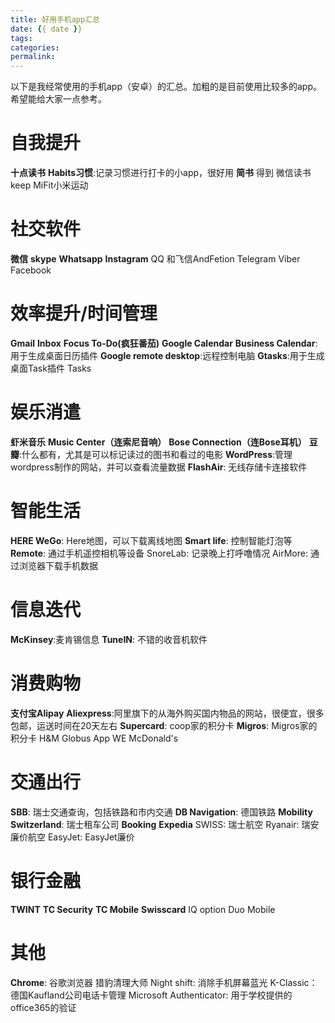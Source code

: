 ```yaml
---
title: 好用手机app汇总
date: {{ date }}
tags:
categories: 
permalink:
---
```



以下是我经常使用的手机app（安卓）的汇总。加粗的是目前使用比较多的app。希望能给大家一点参考。

# 自我提升
**十点读书**
**Habits习惯**:记录习惯进行打卡的小app，很好用
**简书**
得到
微信读书
keep
MiFit小米运动

# 社交软件
**微信**
**skype**
**Whatsapp**
**Instagram**
QQ
和飞信AndFetion
Telegram
Viber
Facebook

# 效率提升/时间管理
**Gmail**
**Inbox**
**Focus To-Do(疯狂番茄)**
**Google Calendar**
**Business Calendar**:用于生成桌面日历插件
**Google remote desktop**:远程控制电脑
**Gtasks**:用于生成桌面Task插件
Tasks

# 娱乐消遣
**虾米音乐**
**Music Center（连索尼音响）**
**Bose Connection（连Bose耳机）**
**豆瓣**:什么都有，尤其是可以标记读过的图书和看过的电影
**WordPress**:管理wordpress制作的网站，并可以查看流量数据
**FlashAir**: 无线存储卡连接软件

# 智能生活
**HERE WeGo**: Here地图，可以下载离线地图
**Smart life**: 控制智能灯泡等
**Remote**: 通过手机遥控相机等设备
SnoreLab: 记录晚上打呼噜情况
AirMore: 通过浏览器下载手机数据

# 信息迭代
**McKinsey**:麦肯锡信息
**TuneIN**: 不错的收音机软件

# 消费购物
**支付宝Alipay**
**Aliexpress**:阿里旗下的从海外购买国内物品的网站，很便宜，很多包邮，运送时间在20天左右
**Supercard**: coop家的积分卡
**Migros**: Migros家的积分卡
H&M
Globus App
WE
McDonald's

# 交通出行
**SBB**: 瑞士交通查询，包括铁路和市内交通
**DB Navigation**: 德国铁路
**Mobility Switzerland**: 瑞士租车公司
**Booking**
**Expedia**
SWISS: 瑞士航空
Ryanair: 瑞安廉价航空
EasyJet: EasyJet廉价

# 银行金融
**TWINT**
**TC Security**
**TC Mobile**
**Swisscard**
IQ option
Duo Mobile

# 其他
**Chrome**: 谷歌浏览器
猎豹清理大师
Night shift: 消除手机屏幕蓝光
K-Classic：德国Kaufland公司电话卡管理
Microsoft Authenticator: 用于学校提供的office365的验证
